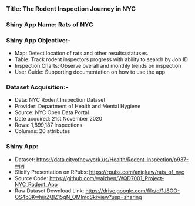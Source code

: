 ### Title: The Rodent Inspection Journey in NYC

### Shiny App Name: Rats of NYC

### Shiny App Objective:-
- Map: Detect location of rats and other results/statuses.
- Table: Track rodent inspectors progress with ability to search by Job ID
- Inspection Charts: Observe overall and monthly trends on inspection
- User Guide: Supporting documentation on how to use the app

### Dataset Acquisition:-
- Data: NYC Rodent Inspection Dataset 
- Provider: Department of Health and Mental Hygiene 
- Source: NYC Open Data Portal 
- Date acquired: 21st November 2020 
- Rows: 1,899,187 inspections 
- Columns: 20 attributes

### Shiny App: 
- Dataset: https://data.cityofnewyork.us/Health/Rodent-Inspection/p937-wjvj 
- Slidify Presentation on RPubs: https://rpubs.com/aniqkaw/rats_of_nyc 
- Source Code: https://github.com/waizhen/WQD7001_Project-NYC_Rodent_App
- Raw Dataset Download Link: https://drive.google.com/file/d/1J8OO-OS4b3KwhijrZQlZ15gN_OMlmdSk/view?usp=sharing